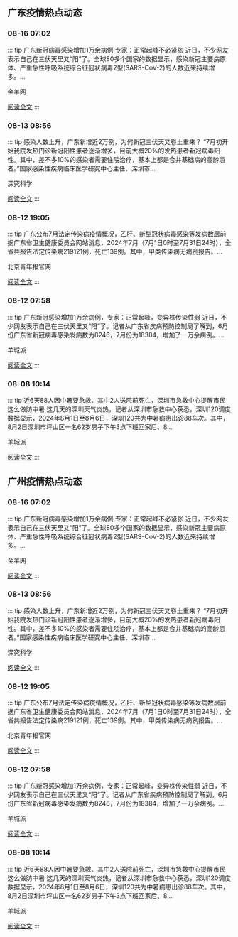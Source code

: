 
## 广东疫情热点动态

  
### 08-16 07:02
::: tip 广东新冠病毒感染增加1万余病例 专家：正常起峰不必紧张
近日，不少网友表示自己在三伏天里又“阳”了。全球80多个国家的数据显示，感染新冠主要病原体、严重急性呼吸系统综合征冠状病毒2型(SARS-CoV-2)的人数近来持续增多。...

金羊网

[阅读全文](https://view.inews.qq.com/a/20240816A00Q6T00?uid=101705948131&chlid=_qqnews_custom_search_pictext)
:::

### 08-13 08:56
::: tip 感染人数上升，广东新增近2万例，为何新冠三伏天又卷土重来？
“7月初开始我院发热门诊新冠阳性患者逐渐增多，目前大概20%的发热患者新冠病毒阳性。其中，差不多10%的感染者需要住院治疗，基本上都是合并基础病的高龄患者。”国家感染性疾病临床医学研究中心主任、深圳市...

深究科学

[阅读全文](https://view.inews.qq.com/a/20240813A01DUY00?uid=101705948131&chlid=_qqnews_custom_search_pictext)
:::

### 08-12 19:05
::: tip 广东公布7月法定传染病疫情概况，乙肝、新型冠状病毒感染等发病数居前
据广东省卫生健康委员会网站消息，2024年7月（7月1日0时至7月31日24时），全省共报告法定传染病219121例，死亡139例。其中，甲类传染病无病例报告。...

北京青年报官网

[阅读全文](https://view.inews.qq.com/a/20240812A089OY00?uid=101705948131&chlid=_qqnews_custom_search_pictext)
:::

### 08-12 07:58
::: tip 广东新冠感染增加1万余病例，专家：正常起峰，变异株传染性弱
近日，不少网友表示自己在三伏天里又“阳”了。记者从广东省疾病预防控制局了解到，6月份广东省新冠病毒感染发病数为8246，7月份为18384，增加了一万余病例。...

羊城派

[阅读全文](https://view.inews.qq.com/a/20240811A039AR00?uid=101705948131&chlid=_qqnews_custom_search_pictext)
:::

### 08-08 10:14
::: tip 近6天88人因中暑要急救、其中2人送院前死亡，深圳市急救中心提醒市民这么做防中暑
这几天的深圳天气炎热，记者从深圳市急救中心获悉，深圳120调度数据显示，2024年8月1日至8月6日，深圳120共为中暑病患出诊88车次。其中，8月2日深圳市坪山区一名62岁男子下午3点下班回家后、8...

羊城派

[阅读全文](https://view.inews.qq.com/a/20240808A0288S00?uid=101705948131&chlid=_qqnews_custom_search_pictext)
:::


## 广州疫情热点动态

  
### 08-16 07:02
::: tip 广东新冠病毒感染增加1万余病例 专家：正常起峰不必紧张
近日，不少网友表示自己在三伏天里又“阳”了。全球80多个国家的数据显示，感染新冠主要病原体、严重急性呼吸系统综合征冠状病毒2型(SARS-CoV-2)的人数近来持续增多。...

金羊网

[阅读全文](https://view.inews.qq.com/a/20240816A00Q6T00?uid=101705948131&chlid=_qqnews_custom_search_pictext)
:::

### 08-13 08:56
::: tip 感染人数上升，广东新增近2万例，为何新冠三伏天又卷土重来？
“7月初开始我院发热门诊新冠阳性患者逐渐增多，目前大概20%的发热患者新冠病毒阳性。其中，差不多10%的感染者需要住院治疗，基本上都是合并基础病的高龄患者。”国家感染性疾病临床医学研究中心主任、深圳市...

深究科学

[阅读全文](https://view.inews.qq.com/a/20240813A01DUY00?uid=101705948131&chlid=_qqnews_custom_search_pictext)
:::

### 08-12 19:05
::: tip 广东公布7月法定传染病疫情概况，乙肝、新型冠状病毒感染等发病数居前
据广东省卫生健康委员会网站消息，2024年7月（7月1日0时至7月31日24时），全省共报告法定传染病219121例，死亡139例。其中，甲类传染病无病例报告。...

北京青年报官网

[阅读全文](https://view.inews.qq.com/a/20240812A089OY00?uid=101705948131&chlid=_qqnews_custom_search_pictext)
:::

### 08-12 07:58
::: tip 广东新冠感染增加1万余病例，专家：正常起峰，变异株传染性弱
近日，不少网友表示自己在三伏天里又“阳”了。记者从广东省疾病预防控制局了解到，6月份广东省新冠病毒感染发病数为8246，7月份为18384，增加了一万余病例。...

羊城派

[阅读全文](https://view.inews.qq.com/a/20240811A039AR00?uid=101705948131&chlid=_qqnews_custom_search_pictext)
:::

### 08-08 10:14
::: tip 近6天88人因中暑要急救、其中2人送院前死亡，深圳市急救中心提醒市民这么做防中暑
这几天的深圳天气炎热，记者从深圳市急救中心获悉，深圳120调度数据显示，2024年8月1日至8月6日，深圳120共为中暑病患出诊88车次。其中，8月2日深圳市坪山区一名62岁男子下午3点下班回家后、8...

羊城派

[阅读全文](https://view.inews.qq.com/a/20240808A0288S00?uid=101705948131&chlid=_qqnews_custom_search_pictext)
:::

